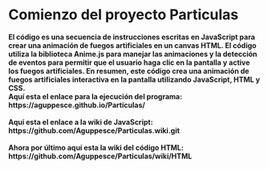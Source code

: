 <h1>
Comienzo del proyecto Particulas</h1>
<strong>El código es una secuencia de instrucciones escritas en JavaScript para crear una animación de fuegos artificiales en un canvas HTML. El código utiliza la biblioteca Anime.js para manejar las animaciones y la detección de eventos para permitir que el usuario haga clic en la pantalla y active los fuegos artificiales. En resumen, este código crea una animación de fuegos artificiales interactiva en la pantalla utilizando JavaScript, HTML y CSS.</strong>
<br><strong>Aquí esta el enlace para la ejecución del programa: https://aguppesce.github.io/Particulas/</br></strong>
<br><strong>
Aquí esta el enlace a la wiki de JavaScript: https://github.com/Aguppesce/Particulas.wiki.git</br></strong>
<br><strong>
Ahora por último aquí esta la wiki del código HTML: https://github.com/Aguppesce/Particulas/wiki/HTML
